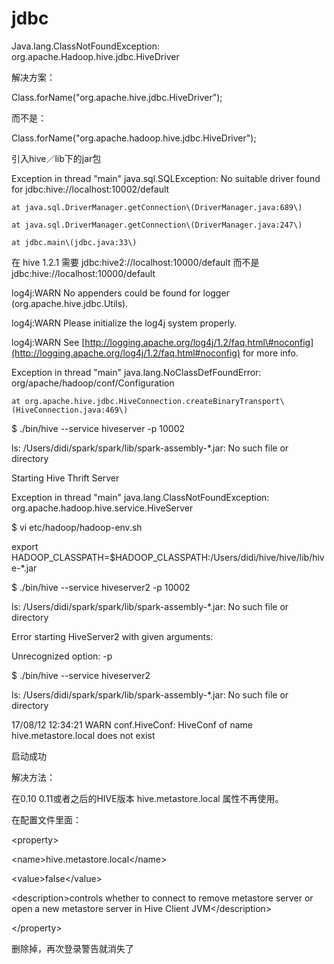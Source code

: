 # jdbc

Java.lang.ClassNotFoundException: org.apache.Hadoop.hive.jdbc.HiveDriver

解决方案：

Class.forName\("org.apache.hive.jdbc.HiveDriver"\);

而不是：

Class.forName\("org.apache.hadoop.hive.jdbc.HiveDriver"\);

引入hive／lib下的jar包

Exception in thread "main" java.sql.SQLException: No suitable driver found for jdbc:hive://localhost:10002/default

```
at java.sql.DriverManager.getConnection\(DriverManager.java:689\)

at java.sql.DriverManager.getConnection\(DriverManager.java:247\)

at jdbc.main\(jdbc.java:33\)
```

在 hive 1.2.1 需要 jdbc:hive2://localhost:10000/default 而不是 jdbc:hive://localhost:10000/default

log4j:WARN No appenders could be found for logger \(org.apache.hive.jdbc.Utils\).

log4j:WARN Please initialize the log4j system properly.

log4j:WARN See [http://logging.apache.org/log4j/1.2/faq.html\#noconfig](http://logging.apache.org/log4j/1.2/faq.html#noconfig) for more info.

Exception in thread "main" java.lang.NoClassDefFoundError: org/apache/hadoop/conf/Configuration

```
at org.apache.hive.jdbc.HiveConnection.createBinaryTransport\(HiveConnection.java:469\)
```

$ ./bin/hive --service hiveserver -p 10002

ls: /Users/didi/spark/spark/lib/spark-assembly-\*.jar: No such file or directory

Starting Hive Thrift Server

Exception in thread "main" java.lang.ClassNotFoundException: org.apache.hadoop.hive.service.HiveServer

$ vi etc/hadoop/hadoop-env.sh

export HADOOP\_CLASSPATH=$HADOOP\_CLASSPATH:/Users/didi/hive/hive/lib/hive-\*.jar

$ ./bin/hive --service hiveserver2 -p 10002

ls: /Users/didi/spark/spark/lib/spark-assembly-\*.jar: No such file or directory

Error starting HiveServer2 with given arguments:

Unrecognized option: -p

$ ./bin/hive --service hiveserver2

ls: /Users/didi/spark/spark/lib/spark-assembly-\*.jar: No such file or directory

17/08/12 12:34:21 WARN conf.HiveConf: HiveConf of name hive.metastore.local does not exist

启动成功

解决方法：

在0.10  0.11或者之后的HIVE版本 hive.metastore.local 属性不再使用。

在配置文件里面：

 &lt;property&gt;

 &lt;name&gt;hive.metastore.local&lt;/name&gt;

  &lt;value&gt;false&lt;/value&gt;

  &lt;description&gt;controls whether to connect to remove metastore server or open a new metastore server in Hive Client JVM&lt;/description&gt;

&lt;/property&gt;

删除掉，再次登录警告就消失了

